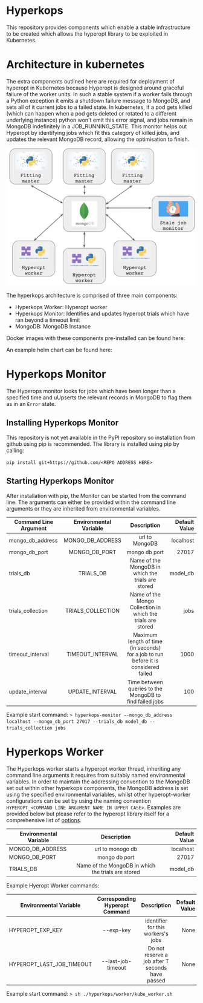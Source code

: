 # Hyperkops

This repository provides components which enable a stable infrastructure to be created which allows
the hyperopt library to be exploited in Kubernetes. 

# Architecture in kubernetes

The extra components outlined here are required for deployment of hyperopt in Kubernetes because 
Hyperopt is designed around graceful failure of the worker units. In such a stable system if a worker fails through 
a Python exception it emits a shutdown failure message to MongoDB, and sets all of it current jobs to a failed state. 
In kubernetes, if a pod gets killed (which can happen when a pod gets deleted or rotated to a different underlying 
instance) python won't emit this error signal, and jobs remain in MongoDB indefinitely in a JOB_RUNNING_STATE. 
This monitor helps out Hyperopt by identifying jobs which fit this category of killed jobs, and updates the relevant 
MongoDB record, allowing the optimisation to finish.  

![ScreenShot](./img/architecture.png)

The hyperkops architecture is comprised of three main components:

* Hyperkops Worker: Hyperopt worker
* Hyperkops Monitor: Identifies and updates hyperopt trials which have ran beyond a timeout limit
* MongoDB: MongoDB Instance

Docker images with these components pre-installed can be found here:

An example helm chart can be found here:

# Hyperkops Monitor
The Hyperops monitor looks for jobs which have been longer than a specified time and uUpserts the relevant records
 in MongoDB to flag them as in an `Error` state. 

## Installing Hyperkops Monitor
This repository is not yet available in the PyPI repository so installation from github using pip is recommended.
The library is installed using pip by calling: 

`pip install git+https://github.com/<REPO ADDRESS HERE>`

## Starting Hyperkops Monitor

After installation with pip, the Monitor can be started from the command line. The arguments can either be provided within the
command line arguments or they are inherited from environmental variables. 

|Command Line Argument | Environmental Variable | Description | Default Value| 
| -------------------- |:----------------------:|:-----------:|------------:|
|mongo_db_address | MONGO_DB_ADDRESS | url to MongoDB | localhost | 
|mongo_db_port | MONGO_DB_PORT| mongo db port | 27017| 
|trials_db | TRIALS_DB | Name of the MongoDB in which the trials are stored | model_db| 
|trials_collection | TRIALS_COLLECTION | Name of the Mongo Collection in which the trials are stored | jobs| 
|timeout_interval |TIMEOUT_INTERVAL | Maximum length of time (in seconds) for a job to run before it is considered failed | 1000| 
|update_interval |UPDATE_INTERVAL | Time between queries to the MongoDB to find failed jobs | 100| 

Example start command:
```> hyperkops-monitor --mongo_db_address localhost --mongo_db_port 27017 --trials_db model_db --trials_collection jobs```


# Hyperkops Worker
The Hyperkops worker starts a hyperopt worker thread, inheriting any command line arguments it requires from
suitably named environmental variables. In order to maintain the addressing convention to the MongoDB set out within
other hyperkops components, the MongoDB address is set using the specified environmental variables, whilst other
hyperopt-worker configurations can be set by using the naming convention 
`HYPEROPT_<COMMAND LINE ARGUMENT NAME IN UPPER CASE>`. Examples are provided below but please refer
 to the hyperopt library itself for a comprehensive list of  [options](https://github.com/hyperopt/hyperopt/blob/master/hyperopt/mongoexp.py). 

| Environmental Variable | Description | Default Value| 
|----------------------|:-----------:|------------:|
| MONGO_DB_ADDRESS | url to monogo db | localhost | 
| MONGO_DB_PORT| mongo db port | 27017| 
| TRIALS_DB | Name of the MongoDB in which the trials are stored | model_db|

Example Hyeropt Worker commands:

| Environmental Variable | Corresponding Hyperopt Command | Description | Default Value| 
|----------------------|:--------------------------------:|:----------:|------------:|
| HYPEROPT_EXP_KEY| --exp-key | identifier for this workers's jobs | None |
| HYPEROPT_LAST_JOB_TIMEOUT| --last-job-timeout | Do not reserve a job after T seconds have passed | None |

Example start command:
```> sh ./hyperkops/worker/kube_worker.sh```


